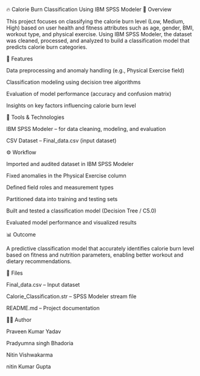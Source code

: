 🔥 Calorie Burn Classification Using IBM SPSS Modeler
📘 Overview

This project focuses on classifying the calorie burn level (Low, Medium, High) based on user health and fitness attributes such as age, gender, BMI, workout type, and physical exercise. Using IBM SPSS Modeler, the dataset was cleaned, processed, and analyzed to build a classification model that predicts calorie burn categories.

🧩 Features

Data preprocessing and anomaly handling (e.g., Physical Exercise field)

Classification modeling using decision tree algorithms

Evaluation of model performance (accuracy and confusion matrix)

Insights on key factors influencing calorie burn level

🧠 Tools & Technologies

IBM SPSS Modeler – for data cleaning, modeling, and evaluation

CSV Dataset – Final_data.csv (input dataset)

⚙️ Workflow

Imported and audited dataset in IBM SPSS Modeler

Fixed anomalies in the Physical Exercise column

Defined field roles and measurement types

Partitioned data into training and testing sets

Built and tested a classification model (Decision Tree / C5.0)

Evaluated model performance and visualized results

📊 Outcome

A predictive classification model that accurately identifies calorie burn level based on fitness and nutrition parameters, enabling better workout and dietary recommendations.

📁 Files

Final_data.csv – Input dataset

Calorie_Classification.str – SPSS Modeler stream file

README.md – Project documentation

👨‍💻 Author

Praveen Kumar Yadav

Pradyumna singh Bhadoria

Nitin Vishwakarma

nitin Kumar Gupta
